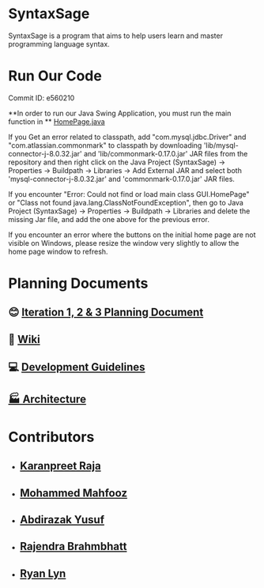 # SyntaxSage

SyntaxSage is a program that aims to help users learn and master programming language syntax.

# Run Our Code

Commit ID: e560210

**In order to run our Java Swing Application, you must run the main function in ** [HomePage.java](https://github.com/KaranpreetRaja/SyntaxSage/blob/main/src/GUI/HomePage.java)

If you Get an error related to classpath, add "com.mysql.jdbc.Driver" and "com.atlassian.commonmark" to classpath by downloading 'lib/mysql-connector-j-8.0.32.jar' and 'lib/commonmark-0.17.0.jar' JAR files from the repository and then right click on the Java Project (SyntaxSage) -> Properties -> Buildpath -> Libraries -> Add External JAR and select both 'mysql-connector-j-8.0.32.jar' and 'commonmark-0.17.0.jar' JAR files.

If you encounter "Error: Could not find or load main class GUI.HomePage" or "Class not found java.lang.ClassNotFoundException", then go to Java Project (SyntaxSage) -> Properties -> Buildpath -> Libraries and delete the missing Jar file, and add the one above for the previous error.

If you encounter an error where the buttons on the initial home page are not visible on Windows, please resize the window very slightly to allow the home page window to refresh.

# Planning Documents

## 😊 [Iteration 1, 2 & 3 Planning Document](Planning%20Documents/PlanningDocument.md)

## 📖 [Wiki](https://github.com/KaranpreetRaja/SyntaxSage/wiki)

## 💻 [Development Guidelines](Planning%20Documents/DevGuidelines.md)

## [🏭 Architecture](Planning%20Documents/SyntaxSageArchitecture.jpg)

# Contributors

- ## [Karanpreet Raja](https://github.com/KaranpreetRaja/)
- ## [Mohammed Mahfooz](https://github.com/mahfoozm/)
- ## [Abdirazak Yusuf](https://github.com/Abdirazak140/)
- ## [Rajendra Brahmbhatt](https://github.com/Rajendra1308/)
- ## [Ryan Lyn](https://github.com/EarmuffSlime/)
